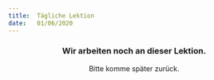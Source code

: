 ```yaml
---
title:  Tägliche Lektion
date:   01/06/2020
---
```


### <center>Wir arbeiten noch an dieser Lektion.</center>
<center>Bitte komme später zurück.</center>